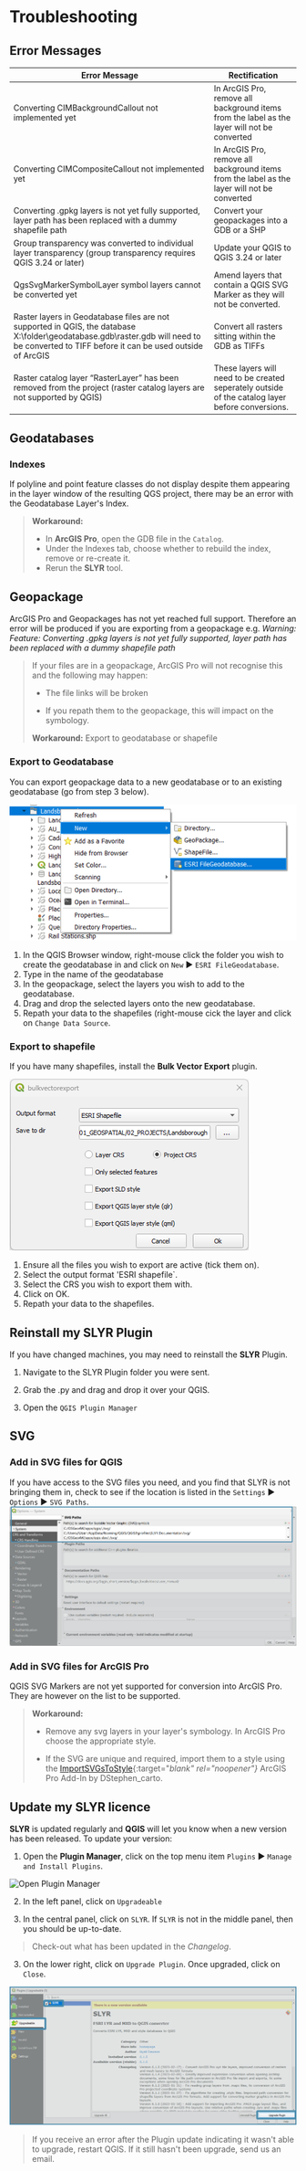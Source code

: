 # Troubleshooting #

## Error Messages ##

 Error Message | Rectification |
 ------------- | ------------- |
 Converting CIMBackgroundCallout not implemented yet | In ArcGIS Pro, remove all background items from the label as the layer will not be converted
 Converting CIMCompositeCallout not implemented yet | In ArcGIS Pro, remove all background items from the label as the layer will not be converted
 Converting .gpkg layers is not yet fully supported, layer path has been replaced with a dummy shapefile path | Convert your geopackages into a GDB or a SHP
 Group transparency was converted to individual layer transparency (group transparency requires QGIS 3.24 or later) | Update your QGIS to QGIS 3.24 or later |
 QgsSvgMarkerSymbolLayer symbol layers cannot be converted yet | Amend layers that contain a QGIS SVG Marker as they will not be converted.  
 Raster layers in Geodatabase files are not supported in QGIS, the database X:\folder\geodatabase.gdb\raster.gdb will need to be converted to TIFF before it can be used outside of ArcGIS | Convert all rasters sitting within the GDB as TIFFs
 Raster catalog layer “RasterLayer” has been removed from the project (raster catalog layers are not supported by QGIS)| These layers will need to be created seperately outside of the catalog layer before conversions.
 
<!---
## heading ##
Issue 
> Impact
 >  - impact
 >  
> **Workaround:** 
 > 
 > - Instruction
--->

## Geodatabases ##
### Indexes
If polyline and point feature classes do not display despite them appearing in the layer window of the resulting QGS project, there may be an error with the Geodatabase Layer's Index. 
> **Workaround:** 
 > 
 > - In **ArcGIS Pro**, open the GDB file in the `Catalog`.
 > - Under the Indexes tab, choose whether to rebuild the index, remove or re-create it.
 > - Rerun the **SLYR** tool.

## Geopackage ##
ArcGIS Pro and Geopackages has not yet reached full support. Therefore an error will be produced if you are exporting from a geopackage 
e.g. *Warning: Feature: Converting .gpkg layers is not yet fully supported, layer path has been replaced with a dummy shapefile path*

>  If your files are in a geopackage, ArcGIS Pro will not recognise this and the following may happen:
  > 
  >  - The file links will be broken
  >  
  >  - If you repath them to the geopackage, this will impact on the symbology. 
>
> **Workaround:** Export to geodatabase or shapefile

### Export to Geodatabase ###
You can export geopackage data to a new geodatabase or to an existing geodatabase (go from step 3 below).

![Create GDB in QGIS](../images/gdb_create.png)

1. In the QGIS Browser window, right-mouse click the folder you wish to create the geodatabase in and click on `New` ▶️ `ESRI FileGeodatabase`.
2. Type in the name of the geodatabase
3. In the geopackage, select the layers you wish to add to the geodatabase.
4. Drag and drop the selected layers onto the new geodatabase.
5. Repath your data to the shapefiles (right-mouse cick the layer and click on `Change Data Source`.

### Export to shapefile ###
If you have many shapefiles, install the **Bulk Vector Export** plugin.

![Bulk Vector Export](../images/bulk_vector_export.png)

1. Ensure all the files you wish to export are active (tick them on).
2. Select the output format 'ESRI shapefile`.
3. Select the CRS you wish to export them with.
4. Click on OK.
5. Repath your data to the shapefiles.

## Reinstall my SLYR Plugin ##
If you have changed machines, you may need to reinstall the **SLYR** Plugin. 

1. Navigate to the SLYR Plugin folder you were sent. 

2. Grab the .py and drag and drop it over your QGIS. 

3. Open the `QGIS Plugin Manager`

## SVG ##
### Add in SVG files for QGIS ###
If you have access to the SVG files you need, and you find that SLYR is not bringing them in, check to see if the location is listed in the `Settings` ▶️ `Options` ▶️  `SVG Paths`. 
![SVG Paths](../images/svg_paths.png)

### Add in SVG files for ArcGIS Pro ###
QGIS SVG Markers are not yet supported for conversion into ArcGIS Pro. They are however on the list to be supported. 
> **Workaround:** 
> 
> - Remove any svg layers in your layer's symbology. In ArcGIS Pro choose the appropriate style. 
> 
> - If the SVG are unique and required, import them to a style using the [ImportSVGsToStyle](https://carto.maps.arcgis.com/home/item.html?id=c25ab2da6ae343af9acc632120c7cf01){:target="_blank" rel="noopener"}_ ArcGIS Pro Add-In by DStephen_carto.

## Update my SLYR licence ##
**SLYR** is updated regularly and **QGIS** will let you know when a new version has been released. To update your version:

1. Open the **Plugin Manager**, click on the top menu item `Plugins` ▶️ `Manage and Install Plugins`.

![Open Plugin Manager](../images/plugin_mngr_open2.png)

2. In the left panel, click on `Upgradeable` 

3. In the central panel, click on `SLYR`. If `SLYR` is not in the middle panel, then you should be up-to-date. 
> Check-out what has been updated in the *Changelog*.

3. On the lower right, click on `Upgrade Plugin`. Once upgraded, click on `Close`.

![Update SLYR](../images/upgrade.png)
> If you receive an error after the Plugin update indicating it wasn't able to upgrade, restart QGIS. If it still hasn't been upgrade, send us an email. 

